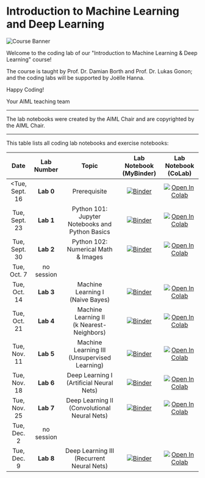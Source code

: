 # Introduction to Machine Learning and Deep Learning

![Course Banner](assets/banner.png)

Welcome to the coding lab of our "Introduction to Machine Learning & Deep Learning" course!

The course is taught by Prof. Dr. Damian Borth and Prof. Dr. Lukas Gonon; and the coding labs will be supported by Joëlle Hanna.

Happy Coding!

Your AIML teaching team

---

The lab notebooks were created by the AIML Chair and are copyrighted by the AIML Chair.

---

This table lists all coding lab notebooks and exercise notebooks:


| Date                      | Lab Number                      |  Topic                            |  Lab Notebook (MyBinder)                    |  Lab Notebook (CoLab)                    
|:-----------------------:|:-----------------------:|:---------------------------------:|:-------------------------------:|:-------------------------------:
| <Tue, Sept. 16 | **Lab 0** | Prerequisite | [![Binder](https://mybinder.org/badge_logo.svg)](https://mybinder.org/v2/gh/HSG-AIML-Teaching/IntroMLDL-2025Fall/main?filepath=lab_0%2FTest.ipynb)|[![Open In Colab](https://colab.research.google.com/assets/colab-badge.svg)](https://colab.research.google.com/github/HSG-AIML-Teaching/IntroMLDL-2025Fall/blob/main/lab_0/Test.ipynb)|
| Tue, Sept. 23            | **Lab 1** |  Python 101: Jupyter Notebooks and Python Basics               |   [![Binder](https://mybinder.org/badge_logo.svg)](https://mybinder.org/v2/gh/HSG-AIML-Teaching/IntroMLDL-2025Fall/main?filepath=lab_1%2Flab_1.ipynb)|[![Open In Colab](https://colab.research.google.com/assets/colab-badge.svg)](https://colab.research.google.com/github/HSG-AIML-Teaching/IntroMLDL-2025Fall/blob/main/lab_1/lab_1.ipynb)                              |
|  Tue, Sept. 30       | **Lab 2** |  Python 102: Numerical Math & Images                |  [![Binder](https://mybinder.org/badge_logo.svg)](https://mybinder.org/v2/gh/HSG-AIML-Teaching/IntroMLDL-2025Fall/main?filepath=lab_2%2Flab_2.ipynb)|[![Open In Colab](https://colab.research.google.com/assets/colab-badge.svg)](https://colab.research.google.com/github/HSG-AIML-Teaching/IntroMLDL-2025Fall/blob/main/lab_2/lab_2.ipynb)
| Tue, Oct. 7 |    no session                             
|  Tue, Oct. 14    | **Lab 3** |  Machine Learning I<br/>(Naive Bayes)               | [![Binder](https://mybinder.org/badge_logo.svg)](https://mybinder.org/v2/gh/HSG-AIML-Teaching/IntroMLDL-2025Fall/main?filepath=lab_3%2Flab_3.ipynb)|[![Open In Colab](https://colab.research.google.com/assets/colab-badge.svg)](https://colab.research.google.com/github/HSG-AIML-Teaching/IntroMLDL-2025Fall/blob/main/lab_3/lab_3.ipynb)  |
| Tue, Oct. 21    | **Lab 4** |  Machine Learning II<br/>(k Nearest-Neighbors)      | [![Binder](https://mybinder.org/badge_logo.svg)](https://mybinder.org/v2/gh/HSG-AIML-Teaching/IntroMLDL-2025Fall/main?filepath=lab_4%2Flab_4.ipynb)|[![Open In Colab](https://colab.research.google.com/assets/colab-badge.svg)](https://colab.research.google.com/github/HSG-AIML-Teaching/IntroMLDL-2025Fall/blob/main/lab_4/lab_4.ipynb)  |
|   Tue, Nov. 11     | **Lab 5** |  Machine Learning III<br/>(Unsupervised Learning)       | [![Binder](https://mybinder.org/badge_logo.svg)](https://mybinder.org/v2/gh/HSG-AIML-Teaching/IntroMLDL-2025Fall/main?filepath=lab_5%2Funsupervised.ipynb)|[![Open In Colab](https://colab.research.google.com/assets/colab-badge.svg)](https://colab.research.google.com/github/HSG-AIML-Teaching/IntroMLDL-2025Fall/blob/main/lab_5/unsupervised.ipynb) |
| Tue, Nov. 18        | **Lab 6** |  Deep Learning I<br/>(Artificial Neural Nets)       | [![Binder](https://mybinder.org/badge_logo.svg)](https://mybinder.org/v2/gh/HSG-AIML-Teaching/IntroMLDL-2025Fall/main?filepath=lab_6%2Flab_6.ipynb)|[![Open In Colab](https://colab.research.google.com/assets/colab-badge.svg)](https://colab.research.google.com/github/HSG-AIML-Teaching/IntroMLDL-2025Fall/blob/main/lab_6/colab_6.ipynb) |
|  Tue, Nov. 25    | **Lab 7** |   Deep Learning II<br/>(Convolutional Neural Nets)   | [![Binder](https://mybinder.org/badge_logo.svg)](https://mybinder.org/v2/gh/HSG-AIML-Teaching/IntroMLDL-2025Fall/main?filepath=lab_7%2Flab_7.ipynb)|[![Open In Colab](https://colab.research.google.com/assets/colab-badge.svg)](https://colab.research.google.com/github/HSG-AIML-Teaching/IntroMLDL-2025Fall/blob/main/lab_7/colab_7.ipynb) |
| Tue, Dec. 2 |    no session   
|  Tue, Dec. 9   | **Lab 8** |  Deep Learning III<br/>(Recurrent Neural Nets)    | [![Binder](https://mybinder.org/badge_logo.svg)](https://mybinder.org/v2/gh/HSG-AIML-Teaching/IntroMLDL-2025Fall/main?filepath=lab_8%2Flab_8_text-generation.ipynb)|[![Open In Colab](https://colab.research.google.com/assets/colab-badge.svg)](https://colab.research.google.com/github/HSG-AIML-Teaching/IntroMLDL-2025Fall/blob/main/lab_8/lab_8_text-generation.ipynb) |
